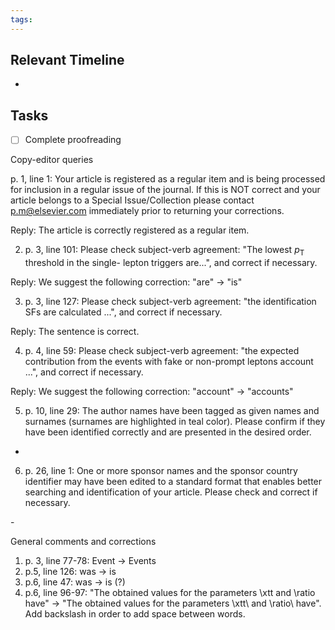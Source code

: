 ```yaml
---
tags:
---
```


## Relevant Timeline

- 
## Tasks

- [ ] Complete proofreading


Copy-editor queries

p. 1, line 1: Your article is registered as a regular item and is being processed for inclusion in a regular issue of the journal. If this is NOT correct and your article belongs to a Special
Issue/Collection please contact p.m@elsevier.com immediately prior to returning your
corrections.

Reply: The article is correctly registered as a regular item.

2) p. 3, line 101: Please check subject-verb agreement: "The lowest $p_{\text{T}}$ threshold in the single-
lepton triggers are...", and correct if necessary.

Reply: We suggest the following correction: "are" -> "is"

3) p. 3, line 127: Please check subject-verb agreement: "the identification SFs are calculated ...", and correct
if necessary.

Reply: The sentence is correct.

4) p. 4, line 59: Please check subject-verb agreement: "the expected contribution from the events
with fake or non-prompt leptons account ...", and correct if necessary.

Reply: We suggest the following correction: "account" -> "accounts"

5) p. 10, line 29: The author names have been tagged as given names and surnames (surnames are
highlighted in teal color). Please confirm if they have been identified correctly and are
presented in the desired order.

-

6) p. 26, line 1: One or more sponsor names and the sponsor country identifier may have been edited to a standard format that enables better searching and identification of your article. Please check and correct if necessary.

-​
​

General comments and corrections

1) p. 3, line 77-78: Event -> Events
2) p.5, line 126: was -> is
3) p.6, line 47: was -> is (?)
4) p.6, line 96-97: "The obtained values for the parameters \xtt and \ratio have" -> "The obtained values for the parameters \xtt\ and \ratio\ have". Add backslash in order to add space between words.

